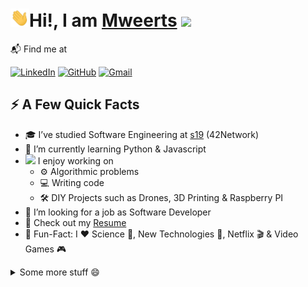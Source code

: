 <h1> <img src="https://raw.githubusercontent.com/ABSphreak/ABSphreak/master/gifs/Hi.gif" width="30px">Hi!, I am <a href="https://github.com/mweerts">Mweerts</a> <img src="https://emojis.slackmojis.com/emojis/images/1531849430/4246/blob-sunglasses.gif?1531849430" width="30px"></h1>
</h1>

📬 Find me at
<p>
  <a href="https://www.linkedin.com/in/mweerts"><img src="https://img.shields.io/badge/-LinkedIn-blue?style=flat-square&logo=Linkedin&logoColor=white" alt="LinkedIn"></a>
  <a href="https://github.com/mweerts"><img src="http://img.shields.io/badge/-Github-black?style=flat-square&logo=github" alt="GitHub"></a>
  <a href="mailto:weertsmaxime@gmail.com"><img src="https://img.shields.io/badge/-Gmail-d14836?style=flat-square&logo=Gmail&logoColor=white" alt="Gmail"></a>
</p>


## ⚡️ A Few Quick Facts

- 🎓 I’ve studied Software Engineering at <a href="https://www.s19.be/">s19</a> (42Network)
- 🌱 I’m currently learning Python & Javascript
- <img src="https://media.giphy.com/media/WUlplcMpOCEmTGBtBW/giphy.gif" width="30">  I enjoy working on
  - ⚙️ Algorithmic problems
  - 💻 Writing code
  - 🛠 DIY Projects such as Drones, 3D Printing & Raspberry PI
- 👯 I’m looking for a job as Software Developer 
- 📙 Check out my [Resume](https://www.linkedin.com/in/mweerts/)
- 🎉 Fun-Fact: I ❤️ Science 🔬, New Technologies 🚀, Netflix 🎬 & Video Games 🎮

<details>
  <summary>Some more stuff 😄</summary>

### 🖥️ My DevSetup
  <a href="#"><img src="https://img.shields.io/badge/-Windows-grey?style=flat-square&logo=Windows&logoColor=blue"></a>
  <a href="#"><img src="https://img.shields.io/badge/-Linux-grey?style=flat-square&logo=linux&logoColor=white"></a>
  <a href="#"><img src="https://img.shields.io/badge/-macOS-grey?style=flat-square&logo=apple&logoColor=white"></a>
  <a href="#"><img src="https://img.shields.io/badge/-VS%20Code-grey?style=flat-square&logo=visualstudiocode&logoColor=blue"></a>
  <a href="#"><img src="https://img.shields.io/badge/-Terminal-grey?style=flat-square&logo=powershell&logoColor=black"></a>
  <a href="#"><img src="https://img.shields.io/badge/-Vim-grey?style=flat-square&logo=vim&logoColor=white"></a>
  <a href="#"><img src="https://img.shields.io/badge/-Spotify-grey?style=flat-square&logo=spotify&logoColor=green"></a>
  
  <hr>
  
### ⚙️ Tech I'm using
  <a href="#"><img src="https://img.shields.io/badge/C-Proficient-_.svg?logo=c"></a>
  <a href="#"><img src="https://img.shields.io/badge/Python-Competent-_.svg?logo=Python"></a>
  <a href="#"><img src="https://img.shields.io/badge/JavaScript-Advanced%20Beginner-_.svg?logo=Javascript"></a>
  <a href="#"><img src="https://img.shields.io/badge/Clean%20Code-Adept-_.svg"></a>
</details>
